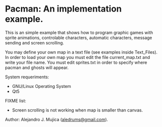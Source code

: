 # Pacman: An implementation example.

This is an simple example that shows how to program graphic games with sprite
animations, controlable characters, automatic characters, message sending and
screen scrolling.

You may define your own map in a text file (see examples inside Text_Files). In
order to load your own map you must edit the file current_map.txt and write
your file name. You must edit sprites.txt in order to specify where pacman and
ghosts will appear.

System requeriments:

- GNU/Linux Operating System
- Qt5

FIXME list:
- Screen scrolling is not working when map is smaller than canvas.

Author: Alejandro J. Mujica (aledrums@gmail.com).
